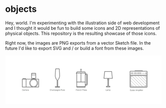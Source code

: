 # objects

Hey, world. I'm experimenting with the illustration side of web development and I thought it would be fun to build some icons and 2D representations of physical objects. This repository is the resulting showcase of those icons.

Right now, the images are PNG exports from a vector Sketch file. In the future I'd like to export SVG and / or build a font from these images.


![Camera](/showcase/png/everything.png?raw=true)
